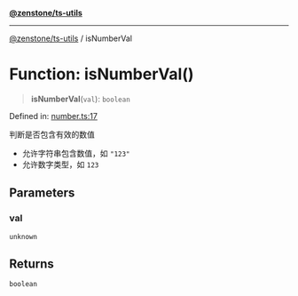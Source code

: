 [**@zenstone/ts-utils**](../README.md)

***

[@zenstone/ts-utils](../globals.md) / isNumberVal

# Function: isNumberVal()

> **isNumberVal**(`val`): `boolean`

Defined in: [number.ts:17](https://github.com/janpoem/ts-utils/blob/df5fa129179bf9218996bf53428f8189a02eea4a/src/number.ts#L17)

判断是否包含有效的数值

- 允许字符串包含数值，如 `"123"`
- 允许数字类型，如 `123`

## Parameters

### val

`unknown`

## Returns

`boolean`
